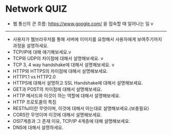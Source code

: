 # Network QUIZ

- 웹 통신의 큰 흐름: https://www.google.com/ 을 접속할 때 일어나는 일 v

---

- 사용자가 웹브라우저를 통해 서버에 이미지를 요청해서 사용자에게 보여주기까지 과정을 설명하세요.
- TCP/IP에 대해 얘기해보세요.v
- TCP와 UDP의 차이점에 대해서 설명해보세요. v
- TCP 3, 4 way handshake에 대해서 설명해보세요. v
- HTTP와 HTTPS의 차이점에 대해서 설명해보세요.
- HTTP1.1 vs HTTP2.0
- HTTPS에 대해서 설명하고 SSL Handshake에 대해서 설명해보세요.
- GET과 POST의 차이점에 대해서 설명해보세요.
- HTTP 메서드와 이것이 하는 역할에 대해서 설명해보세요.
- HTTP 프로토콜의 특징
- RESTful이란 무엇이며, 이것에 대해서 아는대로 설명해보세요.(보충필요)
- CORS란 무엇이며 이것에 대해서 설명해보세요.
- OSI7계층과 그 존재 이유, TCP/IP 4계층에 대해 설명해보세요.
- DNS에 대해서 설명하세요.

